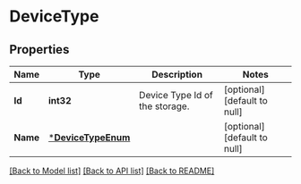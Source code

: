# DeviceType

## Properties
Name | Type | Description | Notes
------------ | ------------- | ------------- | -------------
**Id** | **int32** | Device Type Id of the storage. | [optional] [default to null]
**Name** | [***DeviceTypeEnum**](DeviceTypeEnum.md) |  | [optional] [default to null]

[[Back to Model list]](../README.md#documentation-for-models) [[Back to API list]](../README.md#documentation-for-api-endpoints) [[Back to README]](../README.md)

